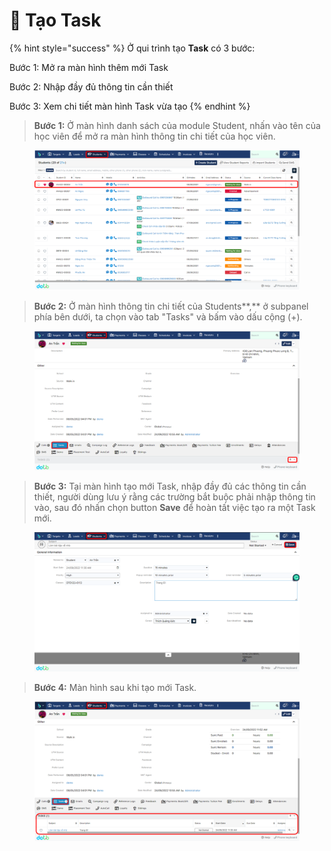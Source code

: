 # 🎯 Tạo Task

{% hint style="success" %}
Ở qui trình tạo **Task** có 3 bước:

Bước 1: Mở ra màn hình thêm mới Task

Bước 2: Nhập đầy đủ thông tin cần thiết

Bước 3: Xem chi tiết màn hình Task vừa tạo
{% endhint %}

> **Bước 1:** Ở màn hình danh sách của module Student, nhấn vào tên của học viên để mở ra màn hình thông tin chi tiết của học viên.

<figure><img src="../../.gitbook/assets/image (6).png" alt=""><figcaption></figcaption></figure>

> **Bước 2:** Ở màn hình thông tin chi tiết của Students**,** ở subpanel phía bên dưới, ta chọn vào tab "Tasks" và bấm vào dấu cộng (+).

<figure><img src="../../.gitbook/assets/image (4) (2) (2).png" alt=""><figcaption></figcaption></figure>

> **Bước 3:** Tại màn hình tạo mới Task, nhập đầy đủ các thông tin cần thiết, người dùng lưu ý rằng các trường bắt buộc phải nhập thông tin vào, sau đó nhấn chọn button **Save** để hoàn tất việc tạo ra một Task mới.

<figure><img src="../../.gitbook/assets/image (15).png" alt=""><figcaption></figcaption></figure>

> **Bước 4:** Màn hình sau khi tạo mới Task.

<figure><img src="../../.gitbook/assets/image (7).png" alt=""><figcaption></figcaption></figure>
